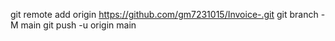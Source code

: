 git remote add origin https://github.com/gm7231015/Invoice-.git
git branch -M main
git push -u origin main
